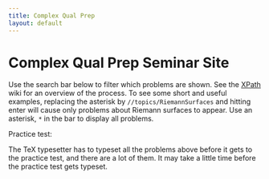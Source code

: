 ```yaml
---
title: Complex Qual Prep
layout: default
---
```

<head>
    <script>
        let testStart = 1601481600000; // Wed Sep 30 2020 09:00:00 GMT-0700 (Pacific Daylight Time)
        let testEnd = 1601492400000; // Wed Sep 30 2020 12:00:00 GMT-0700 (Pacific Daylight Time)
    </script>
    <link rel="problems-repository" href="complex">
    <script src="/scripts/problems.js" async defer></script>
    <link rel="apple-touch-icon" sizes="180x180" href="/icons/complex/apple-touch-icon.png">
    <link rel="icon" type="image/png" sizes="32x32" href="/icons/complex/favicon-32x32.png">
    <link rel="icon" type="image/png" sizes="16x16" href="/icons/complex/favicon-16x16.png">
    <link rel="manifest" href="/site.webmanifest">
</head>

   
# Complex Qual Prep Seminar Site 

Use the search bar below to filter which problems are shown. See the [XPath](https://github.com/MathPeople/MathPeople.github.io/wiki/XPath) wiki for an overview of the process. To see some short and useful examples, replacing the asterisk by `//topics/RiemannSurfaces` and hitting enter will cause only problems about Riemann surfaces to appear. Use an asterisk, `*` in the bar to display all problems.

<div problems-repository-xpath="*" problems-repository-searchable="*"></div>

Practice test:

The TeX typesetter has to typeset all the problems above before it gets to the practice test, and there are a lot of them. It may take a little time before the practice test gets typeset.

<div problems-repository-practice-test="ABC-1Montel1Real1Liouville"></div>
